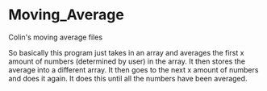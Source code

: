 Moving_Average
==============

Colin's moving average files

So basically this program just takes in an array and averages the first x 
amount of numbers (determined by user) in the array. It then stores the average into a different 
array. It then goes to the next x amount of numbers and does it again.  It does this until all the
numbers have been averaged.
